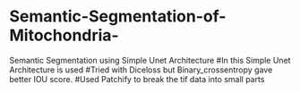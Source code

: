 # Semantic-Segmentation-of-Mitochondria-
Semantic Segmentation using Simple Unet Architecture 
#In this Simple Unet Architecture is used
#Tried with Diceloss but Binary_crossentropy gave better IOU score.
#Used Patchify to break the tif data into small parts
